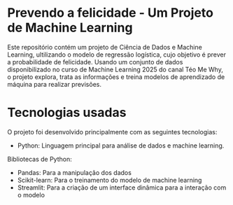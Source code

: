 # Prevendo a felicidade - Um Projeto de Machine Learning

Este repositório contém um projeto de Ciência de Dados e Machine Learning, ultilizando o modelo de regressão logística, cujo objetivo é prever a probabilidade de felicidade. Usando um conjunto de dados disponibilizado no curso de Machine Learning 2025 do canal Téo Me Why, o projeto explora, trata as informações e treina modelos de aprendizado de máquina para realizar previsões.

# Tecnologias usadas

O projeto foi desenvolvido principalmente com as seguintes tecnologias:

- Python: Linguagem principal para análise de dados e machine learning.

Bibliotecas de Python:

- Pandas: Para a manipulação dos dados
- Scikit-learn: Para o treinamento do modelo de machine learning
- Streamlit: Para a criação de um interface dinâmica para a interação com o modelo
